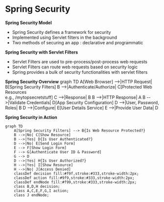 # Spring Security

**Spring Security Model**
- Spring Security defines a framework for security
- Implemented using Servlet filters in the background
- Two methods of securing an app : declarative and programmatic 

**Spring Security with Servlet Filters**
- Servlet Filters are used to pre-process/post-process web requests
- Servlet Filters can route web requests based on security logic 
- Spring provides a bulk of security functionalities with servlet filters

**Spring Security Overview**
graph TD
A[Web Browser] -->|HTTP Request| B[Spring Security Filters]
B -->|Authenticate/Authorize| C[Protected Web Resources<br>e.g., /mytopsecretstuff]
C -->|Response| B
B -->|HTTP Response| A
B -->|Validate Credentials| D[App Security Configuration]
D -->|User, Password, Roles| B
D -->|Configure| E[User Details Service]
E -->|Provide User Data| D

**Spring Security in Action**
```mermaid
graph TD
    A[Spring Security Filters] --> B{Is Web Resource Protected?}
    B -->|No| C[Show Resource]
    B -->|Yes| D{Is User Authenticated?}
    D -->|No| E[Send Login Form]
    E --> F[Show Login Form]
    F --> G[Authenticate User ID & Password]
    G --> D
    D -->|Yes| H{Is User Authorized?}
    H -->|Yes| I[Show Resource]
    H -->|No| J[Access Denied]
    classDef decision fill:#f9f,stroke:#333,stroke-width:2px;
    classDef action fill:#9f9,stroke:#333,stroke-width:2px;
    classDef endNode fill:#f99,stroke:#333,stroke-width:2px;
    class B,D,H decision;
    class A,C,E,F,G,I action;
    class J endNode;